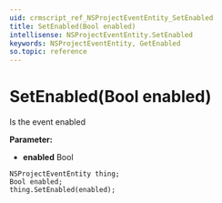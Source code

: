 ```yaml
---
uid: crmscript_ref_NSProjectEventEntity_SetEnabled
title: SetEnabled(Bool enabled)
intellisense: NSProjectEventEntity.SetEnabled
keywords: NSProjectEventEntity, GetEnabled
so.topic: reference
---
```


# SetEnabled(Bool enabled)

Is the event enabled

**Parameter:** 
 - **enabled** Bool

```crmscript
NSProjectEventEntity thing;
Bool enabled;
thing.SetEnabled(enabled);
```

